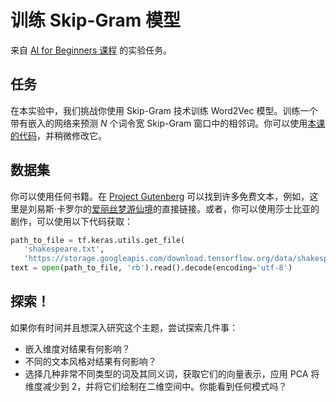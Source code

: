 # 训练 Skip-Gram 模型

来自 [AI for Beginners 课程](https://github.com/microsoft/ai-for-beginners) 的实验任务。

## 任务

在本实验中，我们挑战你使用 Skip-Gram 技术训练 Word2Vec 模型。训练一个带有嵌入的网络来预测 $N$ 个词令宽 Skip-Gram 窗口中的相邻词。你可以使用[本课的代码](../CBoW-TF.ipynb)，并稍微修改它。

## 数据集

你可以使用任何书籍。在 [Project Gutenberg](https://www.gutenberg.org/) 可以找到许多免费文本，例如，这里是刘易斯·卡罗尔的[爱丽丝梦游仙境](https://www.gutenberg.org/files/11/11-0.txt)的直接链接。或者，你可以使用莎士比亚的剧作，可以使用以下代码获取：

```python
path_to_file = tf.keras.utils.get_file(
   'shakespeare.txt', 
   'https://storage.googleapis.com/download.tensorflow.org/data/shakespeare.txt')
text = open(path_to_file, 'rb').read().decode(encoding='utf-8')
```

## 探索！

如果你有时间并且想深入研究这个主题，尝试探索几件事：

* 嵌入维度对结果有何影响？
* 不同的文本风格对结果有何影响？
* 选择几种非常不同类型的词及其同义词，获取它们的向量表示，应用 PCA 将维度减少到 2，并将它们绘制在二维空间中。你能看到任何模式吗？
